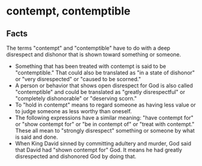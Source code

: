 # contempt, contemptible

## Facts

The terms "contempt" and "contemptible" have to do with a deep disrespect and dishonor that is shown toward something or someone.

* Something that has been treated with contempt is said to be "contemptible." That could also be translated as  "in a state of dishonor" or  "very disrespected" or  "caused to be scorned."
* A person or behavior that shows open disrespect for God is also called "contemptible" and could be translated as "greatly disrespectful" or "completely dishonorable" or "deserving scorn."
* To "hold in contempt" means to regard someone as having less value or to judge someone as less worthy than oneself.
* The following expressions have a similar meaning:  "have contempt for"  or "show contempt for" or "be in contempt of" or "treat with contempt." These all mean to "strongly disrespect" something or someone by what is said and done.
* When King David sinned by committing adultery and murder, God said that David had "shown contempt for" God. It means he had greatly disrespected and dishonored God by doing that.